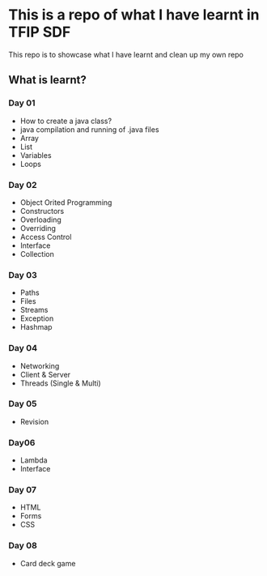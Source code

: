 # **This is a repo of what I have learnt in TFIP SDF**

This repo is to showcase what I have learnt and clean up my own repo

## What is learnt?
### Day 01
* How to create a java class?
* java compilation and running of .java files
* Array
* List
* Variables
* Loops

### Day 02
* Object Orited Programming
* Constructors
* Overloading
* Overriding
* Access Control
* Interface
* Collection

### Day 03
* Paths
* Files
* Streams
* Exception
* Hashmap

### Day 04
* Networking
* Client & Server
* Threads (Single & Multi)

### Day 05
* Revision

### Day06
* Lambda
* Interface

### Day 07
* HTML
* Forms
* CSS

### Day 08
* Card deck game
